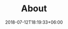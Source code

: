---
title: "About"
date: 2018-07-12T18:19:33+06:00
heading: "I'm Pete, a Tucsonan passionate about bringing your broken stuff back to life."
description: "I specialize in repairing those broken items that others won't even attempt, like small appliances, gadets, you name it. My priority is helping you, at a price you deem worthy. If you want to practice transparent generosity, donate what you feel my service was worth. If you want an up front price, I'll make sure it's less than the cost of a replacement. Don't think I'll repair your item? Just ask. My background is in electro-mechanical repair, mechanical engineering, robotics software and controls, avionics, and web development."
expertise_title: "Expertise"
expertise_sectors: [
	"General Diagnosis & Repair",
	"Small Appliances",
	"Kitchen Appliances",
	"Consumer Electronics",
	"Gadgets",
	"Items Others Won't Tackle",
	"Robots"]
business_title: "Business Details"
business_details: [
	"Limited Liability Company owned by me",
	"I repair at your home, take items home to repair them, or find me at local markets",
	"This website is static and made with Hugo.io (roxo theme), hosted via Github Pages",
	"Business Licenses: Arizona Transaction Privilege Tax License",
	"Business Insurance: General Liability, Commercial Property, Business Income, Professional Liability"]
me_title: "About Me"
me_details: [
	"Education in mechanical engineering, robotics, linguistics",
	"Volunteer Naturalist at Sabino Canyon",
	"Volunteer repairer at Tucson Repair Cafe",
	"Speak English, French, Mandarin, Japanese, some Spanish, and always happy to practice others",
	"Trail run, cycle, play basketball, soccer, and more",
	"Love the blues and play harmonica and guitar",
	"Love helping and empowering people"
]
---